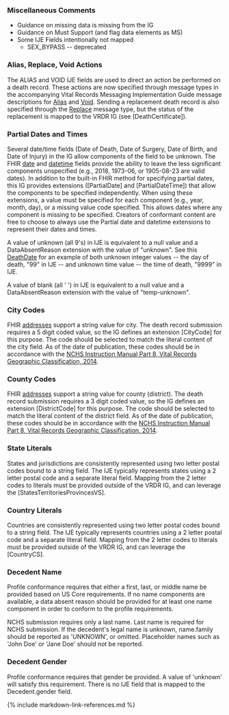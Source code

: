 ### Miscellaneous Comments
* Guidance on missing data is missing from the IG
* Guidance on Must Support (and flag data elements as MS)
* Some IJE Fields intentionally not mapped
    * SEX_BYPASS  -- deprecated

### Alias, Replace, Void Actions
The ALIAS and VOID IJE fields are used to direct an action be performed on a death record.  These actions are now specified through message types in the accompanying Vital Records Messaging Implementation Guide message descriptions for [Alias](https://build.fhir.org/ig/nightingaleproject/vital_records_fhir_messaging_ig/branches/main/message.html#alias) and [Void](https://build.fhir.org/ig/nightingaleproject/vital_records_fhir_messaging_ig/branches/main/message.html#void).  Sending a replacement death record is also specified through the [Replace](https://build.fhir.org/ig/nightingaleproject/vital_records_fhir_messaging_ig/branches/main/message.html#replace) message type, but the status of the replacement is mapped to the VRDR IG (see [DeathCertificate]).

### Partial Dates and Times
Several date/time fields (Date of Death, Date of Surgery, Date of Birth, and Date of Injury) in the IG allow components of the field to be unknown.  The FHIR [date](https://build.fhir.org/datatypes.html#date) and [datetime](https://build.fhir.org/datatypes.html#datetime) fields provide the ability to leave the less significant components unspecified (e.g., 2018, 1973-06, or 1905-08-23 are valid dates).  In addition to the built-in FHIR method for specifying partial dates, this IG provides extensions ([PartialDate] and [PartialDateTime]) that allow the components to be specified independently.  When using these extensions, a value must be specified for each component (e.g., year, month, day), or a missing value code specified.  This allows dates where any component is missing to be specified.   Creators of conformant content are free to choose to always use the Partial date and datetime extensions to represent their dates and times.

A value of unknown (all 9's) in IJE is equivalent to a null value and a DataAbsentReason extension with the value of "unknown".  See this [DeathDate](Observation-DeathDate-Example3.json.html) for an example of both unknown integer values -- the day of death, "99" in IJE -- and unknown time value -- the time of death, "9999" in IJE.  

A value of blank (all ' ') in IJE is equivalent to a null value and a DataAbsentReason extension with the value of "temp-unknown".

### City Codes
FHIR [addresses](https://build.fhir.org/datatypes.html#Address) support a string value for city. The death record submission requires a 5 digit coded value, so the IG defines an extension [CityCode] for this purpose. The code should be selected to match the literal content of the city field. As of the date of publication, these codes should be in accordance with the [NCHS Instruction Manual Part 8, Vital Records Geographic Classification, 2014](https://www.cdc.gov/nchs/data/dvs/IMP8_2014.pdf).

### County Codes
FHIR [addresses](https://build.fhir.org/datatypes.html#Address) support a string value for county (district). The death record submission requires a 3 digit coded value, so the IG defines an extension [DistrictCode] for this purpose. The code should be selected to match the literal content of the district field. As of the date of publication, these codes should be in accordance with the [NCHS Instruction Manual Part 8, Vital Records Geographic Classification, 2014](https://www.cdc.gov/nchs/data/dvs/IMP8_2014.pdf).

### State Literals
States and jurisdictions are consistently represented using two letter postal codes bound to a string field.   The IJE typically represents states using a 2 letter postal code and a separate literal field.  Mapping from the 2 letter codes to literals must be provided outside of the VRDR IG, and can leverage the [StatesTerritoriesProvincesVS].

### Country Literals
Countries are consistently represented using two letter postal codes bound to a string field.   The IJE typically represents countries using a 2 letter postal code and a separate literal field.  Mapping from the 2 letter codes to literals must be provided outside of the VRDR IG, and can leverage the [CountryCS].

### Decedent Name
Profile conformance requires that either a first, last, or middle name be provided based on US Core requirements.  If no name components are available, a data absent reason should be provided for at least one name component in order to conform to the profile requirements.

NCHS submission requires only a last name. Last name is required for NCHS submission.  If the decedent's legal name is unknown, name.family should be reported as 'UNKNOWN', or omitted. Placeholder names such as 'John Doe' or 'Jane Doe' should not be reported.

### Decedent Gender
Profile conformance requires that gender be provided.   A value of 'unknown' will satisfy this requirement.   There is no IJE field that is mapped to the Decedent.gender field.

{% include markdown-link-references.md %}
